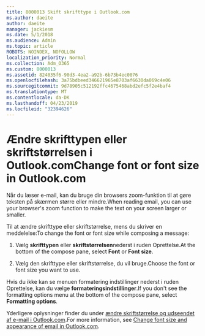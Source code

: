 ```yaml
---
title: 8000013 Skift skrifttype i Outlook.com
ms.author: daeite
author: daeite
manager: jackiesm
ms.date: 5/1/2018
ms.audience: Admin
ms.topic: article
ROBOTS: NOINDEX, NOFOLLOW
localization_priority: Normal
ms.collection: Adm_O365
ms.custom: 8000013
ms.assetid: 824035f6-90d3-4ea2-a92b-6b73b4ec0076
ms.openlocfilehash: 3a75bdbeed346621965e8703af6630da069c4e06
ms.sourcegitcommit: 9d78905c512192ffc4675468abd2efc5f2e4baf4
ms.translationtype: MT
ms.contentlocale: da-DK
ms.lasthandoff: 04/23/2019
ms.locfileid: "32394626"
---
```

# <a name="change-font-or-font-size-in-outlookcom"></a><span data-ttu-id="866ec-102">Ændre skrifttypen eller skriftstørrelsen i Outlook.com</span><span class="sxs-lookup"><span data-stu-id="866ec-102">Change font or font size in Outlook.com</span></span>

<span data-ttu-id="866ec-103">Når du læser e-mail, kan du bruge din browsers zoom-funktion til at gøre teksten på skærmen større eller mindre.</span><span class="sxs-lookup"><span data-stu-id="866ec-103">When reading email, you can use your browser's zoom function to make the text on your screen larger or smaller.</span></span>
  
<span data-ttu-id="866ec-104">Til at ændre skrifttype eller skriftstørrelse, mens du skriver en meddelelse:</span><span class="sxs-lookup"><span data-stu-id="866ec-104">To change the font or font size while composing a message:</span></span>
  
1. <span data-ttu-id="866ec-105">Vælg **skrifttypen** eller **skriftstørrelsen**nederst i ruden Oprettelse.</span><span class="sxs-lookup"><span data-stu-id="866ec-105">At the bottom of the compose pane, select **Font** or **Font size**.</span></span>
    
2. <span data-ttu-id="866ec-106">Vælg den skrifttype eller skriftstørrelse, du vil bruge.</span><span class="sxs-lookup"><span data-stu-id="866ec-106">Choose the font or font size you want to use.</span></span>
    
<span data-ttu-id="866ec-107">Hvis du ikke kan se menuen formatering indstillinger nederst i ruden Oprettelse, kan du vælge **formateringsindstillinger**.</span><span class="sxs-lookup"><span data-stu-id="866ec-107">If you don't see the formatting options menu at the bottom of the compose pane, select **Formatting options**.</span></span>
  
<span data-ttu-id="866ec-108">Yderligere oplysninger finder du under [ændre skriftstørrelse og udseendet af e-mail i Outlook.com](https://go.microsoft.com/fwlink/p/?linkid=873130).</span><span class="sxs-lookup"><span data-stu-id="866ec-108">For more information, see [Change font size and appearance of email in Outlook.com](https://go.microsoft.com/fwlink/p/?linkid=873130).</span></span>
  

